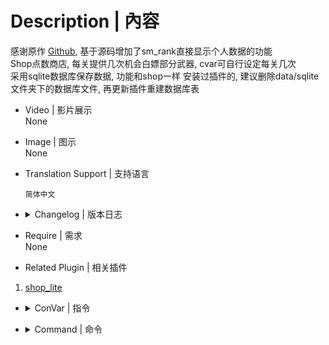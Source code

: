 # Description | 內容
感谢原作 [Github](https://github.com/NanakaNeko/l4d2_plugins_coop/blob/main/scripting/shop.sp "Github"), 基于源码增加了sm_rank直接显示个人数据的功能<br>
Shop点数商店, 每关提供几次机会白嫖部分武器, cvar可自行设定每关几次
<br>
采用sqlite数据库保存数据, 功能和shop一样
安装过插件的, 建议删除data/sqlite文件夹下的数据库文件, 再更新插件重建数据库表


* Video | 影片展示
<br>None

* Image | 图示
<br>None

* Translation Support | 支持语言
	```
	简体中文
	```

* <details><summary>Changelog | 版本日志</summary>

	*  1.1.1
	 * 重构代码, 数据库增加点数, 救援关通关加1点, 增加医疗物品和投掷物品的购买
	
	* 1.1.3
	 * 增加死亡重置次数开关, 增加医疗物品购买上限, 提供设置获取点数cvar
		
	* 1.2.0
	 * 增加击杀坦克和女巫获取点数
		
	* 1.2.2
	 * 增加传送菜单
		
	* 1.2.7
	 * 投掷修改为杂项, 增加激光瞄准
		
	*1 .3.1
	 * 杂项增加子弹补充
		
	* 1.3.2
	 * 增加快捷买药, 随机单喷
		
	* 1.3.4
	 * 增加inc文件提供其他插件支持, 个人信息面板, 显示累计得分, 击杀僵尸、特感、坦克、女巫数量
		
	* 1.3.6
	 * 增加爆头率、累计黑枪
		
	* 1.3.8
	 * 新增服务器游玩时长统计
</details>

* Require | 需求
<br>None

* Related Plugin | 相关插件
1. [shop_lite](https://github.com/NanakaNeko/l4d2_plugins_coop/blob/main/scripting/shop_lite.sp)

* <details><summary>ConVar | 指令</summary>

	* cfg/sourcemod/l4dinfectedbots.cfg
	```php
	// 救援通关获得的点数
	// Default: "2"
	// Minimum: "0.000000"
	//l4d2_get_point "5"
	
	// 击杀坦克或者女巫获得的点数
	// Default: "1"
	// Minimum: "0.000000"
	//l4d2_get_point_kill "2"
	
	// 补充子弹的最小间隔时间,小于0.0关闭功能
	// Default: "180.0"
	//l4d2_give_ammo_time "180.0"
	
	// 获取点数上限
	// Default: "5"
	// Minimum: "0.000000"
	//l4d2_max_point "20"
	
	// 玩家每回合传送使用次数.
	// Default: "2"
	// Minimum: "0.000000"
	//l4d2_max_transmit "2"
	
	// 医疗物品购买开关 开:1 关:0
	// Default: "1"
	// Minimum: "0.000000"
	// Maximum: "1.000000"
	//l4d2_medical_enable "1"
	
	// 玩家死亡后是否重置白嫖武器次数 开:1 关:0
	// Default: "0"
	// Minimum: "0.000000"
	// Maximum: "1.000000"
	//l4d2_reset_buy "0"
	
	// 商店开关 开:0 关:1
	// Default: "0"
	// Minimum: "0.000000"
	// Maximum: "1.000000"
	//l4d2_shop_disable "0"
	
	// 传送开关 开:1 关:0
	// Default: "1"
	// Minimum: "0.000000"
	// Maximum: "1.000000"
	//l4d2_transmit_enable "1"
	
	// 每关单人可用白嫖武器上限
	// Default: "2"
	// Minimum: "0.000000"
	//l4d2_weapon_number "2"
	```
</details>

* <details><summary>Command | 命令</summary>
	```php
		sm_shop | 开关商店
		sm_b \ sm_buy \sm_rpg | 商店菜单
		sm_rank | 个人数据
		sm_tp | 传送菜单
		sm_ammo | 补充子弹
		sm_chr | 快速选铁喷
		sm_pum | 快速选木喷
		sm_smg | 快速选smg
		sm_uzi | 快速选uzi
		sm_pilll | 快速买药
		sm_pen | 快速随机一把单喷
	```
</details>